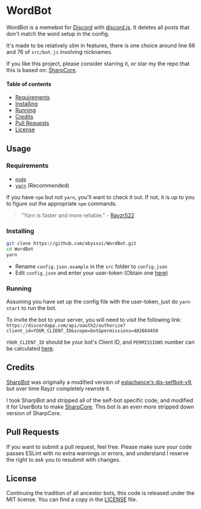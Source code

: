 # WordBot
WordBot is a memebot for [Discord](http://discordapp.com) with [discord.js](https://discord.js.org). It deletes all posts that don't match the word setup in the config.

It's made to be relatively slim in features, there is one choice around line 66 and 76 of `src/bot.js` involving nicknames.

If you like this project, please consider starring it, or star my the repo that this is based on: [SharpCore](https://github.com/abyssvi/SharpCore).

#### Table of contents
- [Requirements](#requirements)
- [Installing](#installing)
- [Running](#running)
- [Credits](#credits)
- [Pull Requests](#pull-requests)
- [License](#license)

## Usage
### Requirements
- [`node`](https://nodejs.org)
- [`yarn`](https://yarnpkg.com/docs/install) (Recommended)

If you have `npm` but not `yarn`, you'll want to check it out. If not, it is up to you to figure out the appropriate `npm` commands.

> "Yarn is faster and more reliable." - [Rayzr522](https://github.com/Rayzr522)

### Installing

```bash
git clone https://github.com/abyssvi/WordBot.git
cd WordBot
yarn
```

- Rename `config.json.example` in the `src` folder to `config.json`
- Edit `config.json` and enter your user-token (Obtain one [here](https://discordapp.com/developers/applications/me))

### Running
Assuming you have set up the config file with the user-token, just do `yarn start` to run the bot.

To invite the bot to your server, you will need to visit the following link: `https://discordapp.com/api/oauth2/authorize?client_id=YOUR_CLIENT_ID&scope=bot&permissions=402664450`

`YOUR_CLIENT_ID` should be your bot's Client ID, and `PERMISSIONS` number can be calculated [here](https://discordapi.com/permissions.html).

## Credits
[SharpBot](https://github.com/Rayzr522/SharpBot) was originally a modified version of [eslachance's djs-selfbot-v9](https://github.com/eslachance/djs-selfbot-v9), but over time Rayzr completely rewrote it. 

I took SharpBot and stripped all of the self-bot specific code, and modified it for UserBots to make [SharpCore](https://github.com/abyssvi/SharpCore). This bot is an even more stripped down version of SharpCore.

## Pull Requests
If you want to submit a pull request, feel free. Please make sure your code passes ESLint with no extra warnings or errors, and understand I reserve the right to ask you to resubmit with changes.

## License
Continuing the tradition of all ancestor bots, this code is released under the MIT license. You can find a copy in the [LICENSE](LICENSE) file.
